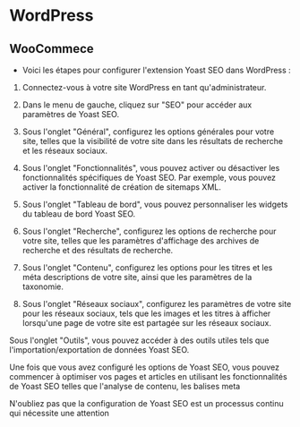 # WordPress
## WooCommece

* Voici les étapes pour configurer l'extension Yoast SEO dans WordPress :

1. Connectez-vous à votre site WordPress en tant qu'administrateur.

2. Dans le menu de gauche, cliquez sur "SEO" pour accéder aux paramètres de Yoast SEO.

3. Sous l'onglet "Général", configurez les options générales pour votre site, telles que la visibilité de votre site dans les résultats de recherche et les réseaux sociaux.

4. Sous l'onglet "Fonctionnalités", vous pouvez activer ou désactiver les fonctionnalités spécifiques de Yoast SEO. Par exemple, vous pouvez activer la fonctionnalité de création de sitemaps XML.

5. Sous l'onglet "Tableau de bord", vous pouvez personnaliser les widgets du tableau de bord Yoast SEO.

6. Sous l'onglet "Recherche", configurez les options de recherche pour votre site, telles que les paramètres d'affichage des archives de recherche et des résultats de recherche.

7. Sous l'onglet "Contenu", configurez les options pour les titres et les méta descriptions de votre site, ainsi que les paramètres de la taxonomie.

8. Sous l'onglet "Réseaux sociaux", configurez les paramètres de votre site pour les réseaux sociaux, tels que les images et les titres à afficher lorsqu'une page de votre site est partagée sur les réseaux sociaux.

Sous l'onglet "Outils", vous pouvez accéder à des outils utiles tels que l'importation/exportation de données Yoast SEO.

Une fois que vous avez configuré les options de Yoast SEO, vous pouvez commencer à optimiser vos pages et articles en utilisant les fonctionnalités de Yoast SEO telles que l'analyse de contenu, les balises meta

N'oubliez pas que la configuration de Yoast SEO est un processus continu qui nécessite une attention